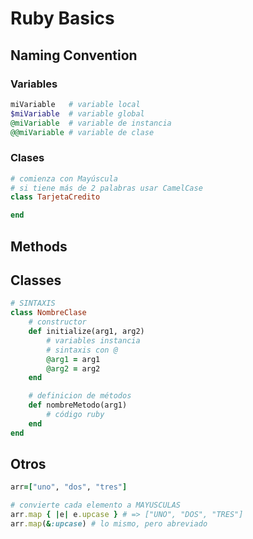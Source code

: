 # Ruby Basics

## Naming Convention

### Variables 

```ruby
miVariable   # variable local 
$miVariable  # variable global
@miVariable  # variable de instancia 
@@miVariable # variable de clase
```

### Clases

```ruby
# comienza con Mayúscula
# si tiene más de 2 palabras usar CamelCase
class TarjetaCredito 

end 
```

## Methods


## Classes

```ruby
# SINTAXIS 
class NombreClase 
	# constructor 
	def initialize(arg1, arg2)
		# variables instancia 
		# sintaxis con @
		@arg1 = arg1 
		@arg2 = arg2 		
	end 

	# definicion de métodos
	def nombreMetodo(arg1)
		# código ruby 
	end 
end 
``` 


## Otros

```ruby
arr=["uno", "dos", "tres"]

# convierte cada elemento a MAYUSCULAS
arr.map { |e| e.upcase } # => ["UNO", "DOS", "TRES"]
arr.map(&:upcase) # lo mismo, pero abreviado
```

